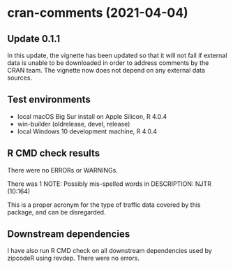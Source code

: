 # cran-comments (2021-04-04)
## Update 0.1.1
In this update, the vignette has been updated so that it will not fail if external data is unable to be downloaded in order to address comments by the CRAN team. The vignette now does not depend on any external data sources.


## Test environments
* local macOS Big Sur install on Apple Silicon, R 4.0.4
* win-builder (oldrelease, devel, release)
* local Windows 10 development machine, R 4.0.4

## R CMD check results
There were no ERRORs or WARNINGs.

There was 1 NOTE: 
Possibly mis-spelled words in DESCRIPTION:
  NJTR (10:164)

This is a proper acronym for the type of traffic data covered by this package, and can be disregarded.

## Downstream dependencies
I have also run R CMD check on all downstream dependencies used by zipcodeR using revdep. There were no errors.



